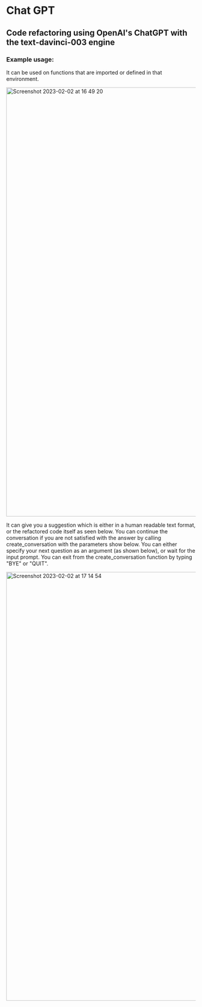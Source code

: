 # Chat GPT
## Code refactoring using OpenAI's ChatGPT with the text-davinci-003 engine

### Example usage:

It can be used on functions that are imported or defined in that environment. 

<img width="1138" alt="Screenshot 2023-02-02 at 16 49 20" src="https://user-images.githubusercontent.com/93786486/216373017-879c036a-e3c0-4416-bad5-1dfb225245b5.png">

It can give you a suggestion which is either in a human readable text format, or the refactored code itself as seen below.
You can continue the conversation if you are not satisfied with the answer by calling create_conversation with the parameters show below. You can either specify your next question as an argument (as shown below), or wait for the input prompt.
You can exit from the create_conversation function by typing "BYE" or "QUIT".


<img width="1137" alt="Screenshot 2023-02-02 at 17 14 54" src="https://user-images.githubusercontent.com/93786486/216380042-1bb4bb5c-032e-4617-a735-5acca8c66897.png">
